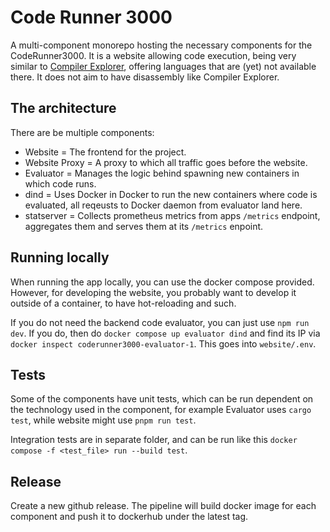 # Code Runner 3000
A multi-component monorepo hosting the necessary components for the
CodeRunner3000. It is a website allowing code execution, being very similar to
[Compiler Explorer](https://godbolt.org/), offering languages that are (yet)
not available there. It does not aim to have disassembly like Compiler
Explorer.

## The architecture
There are be multiple components:
- Website = The frontend for the project.
- Website Proxy = A proxy to which all traffic goes before the website.
- Evaluator = Manages the logic behind spawning new containers in which code runs.
- dind = Uses Docker in Docker to run the new containers where code is
  evaluated, all reqeusts to Docker daemon from evaluator land here.
- statserver = Collects prometheus metrics from apps `/metrics` endpoint,
  aggregates them and serves them at its `/metrics` enpoint.

## Running locally

When running the app locally, you can use the docker compose provided. However,
for developing the website, you probably want to develop it outside of a
container, to have hot-reloading and such.

If you do not need the backend code evaluator, you can just use `npm run dev`.
If you do, then do `docker compose up evaluator dind` and find its IP via
`docker inspect coderunner3000-evaluator-1`. This goes into `website/.env`.

## Tests
Some of the components have unit tests, which can be run dependent on the technology
used in the component, for example Evaluator uses `cargo test`, while website might use
`pnpm run test`.

Integration tests are in separate folder, and can be run like this `docker
compose -f <test_file> run --build test`.

## Release
Create a new github release. The pipeline will build docker image for each component
and push it to dockerhub under the latest tag.
